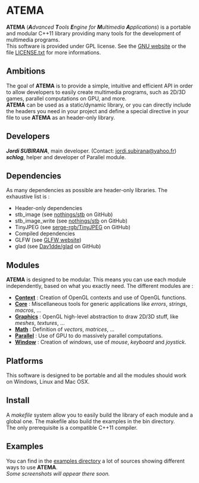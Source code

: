 # ATEMA

**ATEMA** (_**A**dvanced **T**ools **E**ngine for **M**ultimedia **A**pplications_) is a portable and modular C++11 library providing many tools for the development of multimedia programs.  
This software is provided under GPL license. See the [GNU website](http://www.gnu.org/licenses/gpl.html) or the file [LICENSE.txt](https://github.com/JordiSubirana/ATEMA/blob/master/LICENSE.txt) for more informations.

## Ambitions

The goal of **ATEMA** is to provide a simple, intuitive and efficient API in order to allow developers to easily create multimedia programs, such as 2D/3D games, parallel computations on GPU, and more.  
**ATEMA** can be used as a static/dynamic library, or you can directly include the headers you need in your project and define a special directive in your file to use **ATEMA** as an header-only library.

## Developers

_**Jordi SUBIRANA**_, main developer. (Contact: [jordi.subirana@yahoo.fr](mailto:jordi.subirana@yahoo.fr))  
_**schlog**_, helper and developer of Parallel module.

## Dependencies

As many dependencies as possible are header-only libraries. The exhaustive list is :  
* Header-only dependencies
 * stb_image (see [nothings/stb](https://github.com/nothings/stb) on GitHub)
 * stb_image_write (see [nothings/stb](https://github.com/nothings/stb) on GitHub)
 * TinyJPEG (see [serge-rgb/TinyJPEG](https://github.com/serge-rgb/TinyJPEG) on GitHub)
* Compiled dependencies
 * GLFW (see [GLFW website](http://www.glfw.org/))
 * glad (see [Dav1dde/glad](https://github.com/Dav1dde/glad) on GitHub)

## Modules

**ATEMA** is designed to be modular. This means you can use each module independently, based on what you exactly need. The different modules are :  
* [**Context**](https://github.com/JordiSubirana/ATEMA/tree/master/include/atema/context) : Creation of OpenGL contexts and use of OpenGL functions.
* [**Core**](https://github.com/JordiSubirana/ATEMA/tree/master/include/atema/core) : Miscellaneous tools for generic applications like _errors_, _strings_, _macros_, ...
* [**Graphics**](https://github.com/JordiSubirana/ATEMA/tree/master/include/atema/graphics) : OpenGL high-level abstraction to draw 2D/3D stuff, like _meshes_, _textures_, ...
* [**Math**](https://github.com/JordiSubirana/ATEMA/tree/master/include/atema/math) : Definition of _vectors_, _matrices_, ...
* [**Parallel**](https://github.com/JordiSubirana/ATEMA/tree/master/include/atema/parallel) : Use of GPU to do massively parallel computations.
* [**Window**](https://github.com/JordiSubirana/ATEMA/tree/master/include/atema/window) : Creation of _windows_, use of _mouse_, _keyboard_ and _joystick_.

## Platforms

This software is designed to be portable and all the modules should work on Windows, Linux and Mac OSX.

## Install

A _makefile_ system allow you to easily build the library of each module and a global one. The makefile also build the examples in the bin directory.  
The only prerequisite is a compatible C++11 compiler.

## Examples

You can find in the [examples directory](https://github.com/JordiSubirana/ATEMA/tree/master/examples) a lot of sources showing different ways to use **ATEMA**.  
_Some screenshots will appear there soon._
